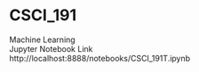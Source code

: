 # CSCI_191
Machine Learning   
Jupyter Notebook Link  
http://localhost:8888/notebooks/CSCI_191T.ipynb
